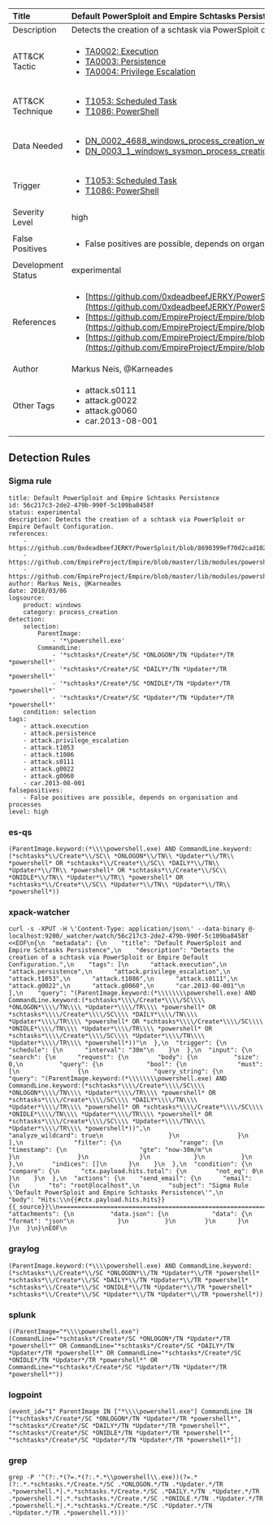 | Title                | Default PowerSploit and Empire Schtasks Persistence                                                                                                                                                 |
|:---------------------|:------------------------------------------------------------------------------------------------------------------------------------------------------------|
| Description          | Detects the creation of a schtask via PowerSploit or Empire Default Configuration.                                                                                                                                           |
| ATT&amp;CK Tactic    |  <ul><li>[TA0002: Execution](https://attack.mitre.org/tactics/TA0002)</li><li>[TA0003: Persistence](https://attack.mitre.org/tactics/TA0003)</li><li>[TA0004: Privilege Escalation](https://attack.mitre.org/tactics/TA0004)</li></ul>  |
| ATT&amp;CK Technique | <ul><li>[T1053: Scheduled Task](https://attack.mitre.org/techniques/T1053)</li><li>[T1086: PowerShell](https://attack.mitre.org/techniques/T1086)</li></ul>  |
| Data Needed          | <ul><li>[DN_0002_4688_windows_process_creation_with_commandline](../Data_Needed/DN_0002_4688_windows_process_creation_with_commandline.md)</li><li>[DN_0003_1_windows_sysmon_process_creation](../Data_Needed/DN_0003_1_windows_sysmon_process_creation.md)</li></ul>  |
| Trigger              | <ul><li>[T1053: Scheduled Task](../Triggers/T1053.md)</li><li>[T1086: PowerShell](../Triggers/T1086.md)</li></ul>  |
| Severity Level       | high |
| False Positives      | <ul><li>False positives are possible, depends on organisation and processes</li></ul>  |
| Development Status   | experimental |
| References           | <ul><li>[https://github.com/0xdeadbeefJERKY/PowerSploit/blob/8690399ef70d2cad10213575ac67e8fa90ddf7c3/Persistence/Persistence.psm1](https://github.com/0xdeadbeefJERKY/PowerSploit/blob/8690399ef70d2cad10213575ac67e8fa90ddf7c3/Persistence/Persistence.psm1)</li><li>[https://github.com/EmpireProject/Empire/blob/master/lib/modules/powershell/persistence/userland/schtasks.py](https://github.com/EmpireProject/Empire/blob/master/lib/modules/powershell/persistence/userland/schtasks.py)</li><li>[https://github.com/EmpireProject/Empire/blob/master/lib/modules/powershell/persistence/elevated/schtasks.py](https://github.com/EmpireProject/Empire/blob/master/lib/modules/powershell/persistence/elevated/schtasks.py)</li></ul>  |
| Author               | Markus Neis, @Karneades |
| Other Tags           | <ul><li>attack.s0111</li><li>attack.g0022</li><li>attack.g0060</li><li>car.2013-08-001</li></ul> | 

## Detection Rules

### Sigma rule

```
title: Default PowerSploit and Empire Schtasks Persistence
id: 56c217c3-2de2-479b-990f-5c109ba8458f
status: experimental
description: Detects the creation of a schtask via PowerSploit or Empire Default Configuration.
references:
    - https://github.com/0xdeadbeefJERKY/PowerSploit/blob/8690399ef70d2cad10213575ac67e8fa90ddf7c3/Persistence/Persistence.psm1
    - https://github.com/EmpireProject/Empire/blob/master/lib/modules/powershell/persistence/userland/schtasks.py
    - https://github.com/EmpireProject/Empire/blob/master/lib/modules/powershell/persistence/elevated/schtasks.py
author: Markus Neis, @Karneades
date: 2018/03/06
logsource:
    product: windows
    category: process_creation
detection:
    selection:
        ParentImage:
            - '*\powershell.exe'
        CommandLine:
            - '*schtasks*/Create*/SC *ONLOGON*/TN *Updater*/TR *powershell*'
            - '*schtasks*/Create*/SC *DAILY*/TN *Updater*/TR *powershell*'
            - '*schtasks*/Create*/SC *ONIDLE*/TN *Updater*/TR *powershell*'
            - '*schtasks*/Create*/SC *Updater*/TN *Updater*/TR *powershell*'
    condition: selection
tags:
    - attack.execution
    - attack.persistence
    - attack.privilege_escalation
    - attack.t1053
    - attack.t1086
    - attack.s0111
    - attack.g0022
    - attack.g0060
    - car.2013-08-001
falsepositives:
    - False positives are possible, depends on organisation and processes
level: high

```





### es-qs
    
```
(ParentImage.keyword:(*\\\\powershell.exe) AND CommandLine.keyword:(*schtasks*\\/Create*\\/SC\\ *ONLOGON*\\/TN\\ *Updater*\\/TR\\ *powershell* OR *schtasks*\\/Create*\\/SC\\ *DAILY*\\/TN\\ *Updater*\\/TR\\ *powershell* OR *schtasks*\\/Create*\\/SC\\ *ONIDLE*\\/TN\\ *Updater*\\/TR\\ *powershell* OR *schtasks*\\/Create*\\/SC\\ *Updater*\\/TN\\ *Updater*\\/TR\\ *powershell*))
```


### xpack-watcher
    
```
curl -s -XPUT -H \'Content-Type: application/json\' --data-binary @- localhost:9200/_watcher/watch/56c217c3-2de2-479b-990f-5c109ba8458f <<EOF\n{\n  "metadata": {\n    "title": "Default PowerSploit and Empire Schtasks Persistence",\n    "description": "Detects the creation of a schtask via PowerSploit or Empire Default Configuration.",\n    "tags": [\n      "attack.execution",\n      "attack.persistence",\n      "attack.privilege_escalation",\n      "attack.t1053",\n      "attack.t1086",\n      "attack.s0111",\n      "attack.g0022",\n      "attack.g0060",\n      "car.2013-08-001"\n    ],\n    "query": "(ParentImage.keyword:(*\\\\\\\\powershell.exe) AND CommandLine.keyword:(*schtasks*\\\\/Create*\\\\/SC\\\\ *ONLOGON*\\\\/TN\\\\ *Updater*\\\\/TR\\\\ *powershell* OR *schtasks*\\\\/Create*\\\\/SC\\\\ *DAILY*\\\\/TN\\\\ *Updater*\\\\/TR\\\\ *powershell* OR *schtasks*\\\\/Create*\\\\/SC\\\\ *ONIDLE*\\\\/TN\\\\ *Updater*\\\\/TR\\\\ *powershell* OR *schtasks*\\\\/Create*\\\\/SC\\\\ *Updater*\\\\/TN\\\\ *Updater*\\\\/TR\\\\ *powershell*))"\n  },\n  "trigger": {\n    "schedule": {\n      "interval": "30m"\n    }\n  },\n  "input": {\n    "search": {\n      "request": {\n        "body": {\n          "size": 0,\n          "query": {\n            "bool": {\n              "must": [\n                {\n                  "query_string": {\n                    "query": "(ParentImage.keyword:(*\\\\\\\\powershell.exe) AND CommandLine.keyword:(*schtasks*\\\\/Create*\\\\/SC\\\\ *ONLOGON*\\\\/TN\\\\ *Updater*\\\\/TR\\\\ *powershell* OR *schtasks*\\\\/Create*\\\\/SC\\\\ *DAILY*\\\\/TN\\\\ *Updater*\\\\/TR\\\\ *powershell* OR *schtasks*\\\\/Create*\\\\/SC\\\\ *ONIDLE*\\\\/TN\\\\ *Updater*\\\\/TR\\\\ *powershell* OR *schtasks*\\\\/Create*\\\\/SC\\\\ *Updater*\\\\/TN\\\\ *Updater*\\\\/TR\\\\ *powershell*))",\n                    "analyze_wildcard": true\n                  }\n                }\n              ],\n              "filter": {\n                "range": {\n                  "timestamp": {\n                    "gte": "now-30m/m"\n                  }\n                }\n              }\n            }\n          }\n        },\n        "indices": []\n      }\n    }\n  },\n  "condition": {\n    "compare": {\n      "ctx.payload.hits.total": {\n        "not_eq": 0\n      }\n    }\n  },\n  "actions": {\n    "send_email": {\n      "email": {\n        "to": "root@localhost",\n        "subject": "Sigma Rule \'Default PowerSploit and Empire Schtasks Persistence\'",\n        "body": "Hits:\\n{{#ctx.payload.hits.hits}}{{_source}}\\n================================================================================\\n{{/ctx.payload.hits.hits}}",\n        "attachments": {\n          "data.json": {\n            "data": {\n              "format": "json"\n            }\n          }\n        }\n      }\n    }\n  }\n}\nEOF\n
```


### graylog
    
```
(ParentImage.keyword:(*\\\\powershell.exe) AND CommandLine.keyword:(*schtasks*\\/Create*\\/SC *ONLOGON*\\/TN *Updater*\\/TR *powershell* *schtasks*\\/Create*\\/SC *DAILY*\\/TN *Updater*\\/TR *powershell* *schtasks*\\/Create*\\/SC *ONIDLE*\\/TN *Updater*\\/TR *powershell* *schtasks*\\/Create*\\/SC *Updater*\\/TN *Updater*\\/TR *powershell*))
```


### splunk
    
```
((ParentImage="*\\\\powershell.exe") (CommandLine="*schtasks*/Create*/SC *ONLOGON*/TN *Updater*/TR *powershell*" OR CommandLine="*schtasks*/Create*/SC *DAILY*/TN *Updater*/TR *powershell*" OR CommandLine="*schtasks*/Create*/SC *ONIDLE*/TN *Updater*/TR *powershell*" OR CommandLine="*schtasks*/Create*/SC *Updater*/TN *Updater*/TR *powershell*"))
```


### logpoint
    
```
(event_id="1" ParentImage IN ["*\\\\powershell.exe"] CommandLine IN ["*schtasks*/Create*/SC *ONLOGON*/TN *Updater*/TR *powershell*", "*schtasks*/Create*/SC *DAILY*/TN *Updater*/TR *powershell*", "*schtasks*/Create*/SC *ONIDLE*/TN *Updater*/TR *powershell*", "*schtasks*/Create*/SC *Updater*/TN *Updater*/TR *powershell*"])
```


### grep
    
```
grep -P '^(?:.*(?=.*(?:.*.*\\powershell\\.exe))(?=.*(?:.*.*schtasks.*/Create.*/SC .*ONLOGON.*/TN .*Updater.*/TR .*powershell.*|.*.*schtasks.*/Create.*/SC .*DAILY.*/TN .*Updater.*/TR .*powershell.*|.*.*schtasks.*/Create.*/SC .*ONIDLE.*/TN .*Updater.*/TR .*powershell.*|.*.*schtasks.*/Create.*/SC .*Updater.*/TN .*Updater.*/TR .*powershell.*)))'
```



